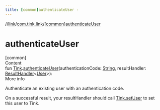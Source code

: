 ```yaml
---
title: [common]authenticateUser -
---
```

//[link](../index.md)/[com.tink.link](index.md)/[[common]authenticateUser]([common]authenticate-user.md)



# authenticateUser  
[common]  
Content  
fun [Tink](../com.tink.core/[common]-tink/index.md).[authenticateUser]([common]authenticate-user.md)(authenticationCode: [String](https://kotlinlang.org/api/latest/jvm/stdlib/kotlin/-string/index.html), resultHandler: [ResultHandler](../com.tink.service.handler/[common]-result-handler/index.md)<[User](../com.tink.model.user/[common]-user/index.md)>): <ERROR CLASS>  
More info  


Authenticate an existing user with an authentication code.



On a successful result, your resultHandler should call [Tink.setUser](../com.tink.core/[common]-tink/set-user.md) to set this user to Tink.

  



